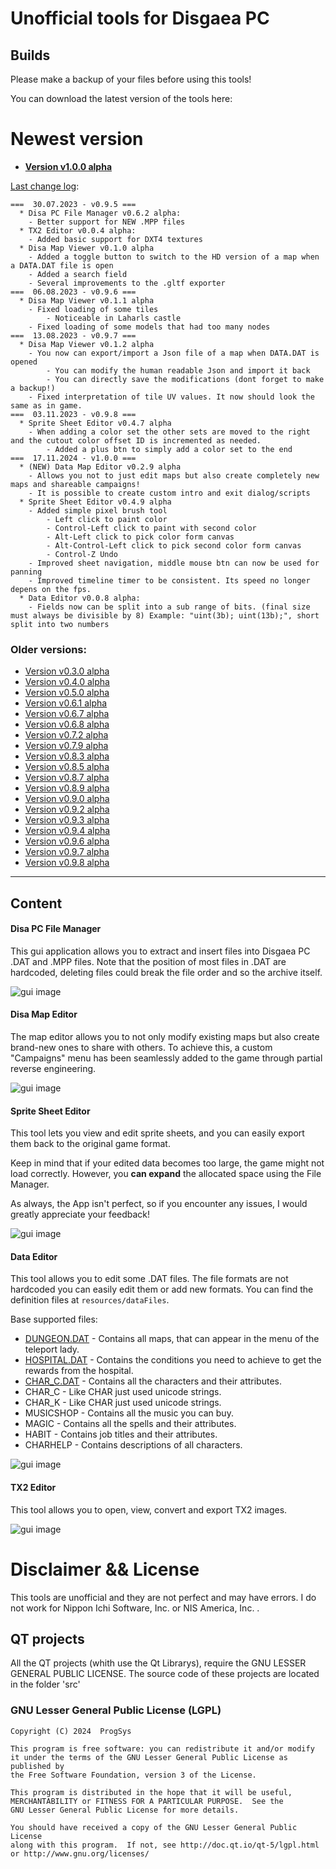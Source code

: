 # Unofficial tools for Disgaea PC

## Builds

Please make a backup of your files before using this tools!

You can download the latest version of the tools here:


# Newest version
* **[Version v1.0.0 alpha](https://www.dropbox.com/scl/fi/ndlkk49s16b2mb2vjbw2g/Disgaea-Tools-v1.0.0-alpha.zip?rlkey=fqpdx69tru4v9dvmvcnmppnf0&dl=0)**


[Last change log](https://github.com/ProgSys/pg_disatools/blob/master/changelog.txt):
```
===  30.07.2023 - v0.9.5 ===
  * Disa PC File Manager v0.6.2 alpha:
	- Better support for NEW .MPP files
  * TX2 Editor v0.0.4 alpha:
	- Added basic support for DXT4 textures
  * Disa Map Viewer v0.1.0 alpha
	- Added a toggle button to switch to the HD version of a map when a DATA.DAT file is open
	- Added a search field 
	- Several improvements to the .gltf exporter
===  06.08.2023 - v0.9.6 ===
  * Disa Map Viewer v0.1.1 alpha
	- Fixed loading of some tiles
		- Noticeable in Laharls castle
	- Fixed loading of some models that had too many nodes
===  13.08.2023 - v0.9.7 ===
  * Disa Map Viewer v0.1.2 alpha
	- You now can export/import a Json file of a map when DATA.DAT is opened
		- You can modify the human readable Json and import it back
		- You can directly save the modifications (dont forget to make a backup!)
	- Fixed interpretation of tile UV values. It now should look the same as in game.
===  03.11.2023 - v0.9.8 ===
  * Sprite Sheet Editor v0.4.7 alpha
	- When adding a color set the other sets are moved to the right and the cutout color offset ID is incremented as needed.
		- Added a plus btn to simply add a color set to the end
===  17.11.2024 - v1.0.0 ===
  * (NEW) Data Map Editor v0.2.9 alpha
	- Allows you not to just edit maps but also create completely new maps and shareable campaigns!
	- It is possible to create custom intro and exit dialog/scripts 
  * Sprite Sheet Editor v0.4.9 alpha
	- Added simple pixel brush tool 
		- Left click to paint color
		- Control-Left click to paint with second color
		- Alt-Left click to pick color form canvas
		- Alt-Control-Left click to pick second color form canvas
		- Control-Z Undo
	- Improved sheet navigation, middle mouse btn can now be used for panning
	- Improved timeline timer to be consistent. Its speed no longer depens on the fps.
  * Data Editor v0.0.8 alpha:
    - Fields now can be split into a sub range of bits. (final size must always be divisible by 8) Example: "uint(3b); uint(13b);", short split into two numbers
```

### Older versions:
* [Version v0.3.0 alpha](https://www.dropbox.com/s/yraau190k8xia0i/Disgaea%20Tools%20v0.3%20alpha.zip?dl=0)
* [Version v0.4.0 alpha](https://www.dropbox.com/s/8epdstlt7e2v0w1/Disgaea%20Tools%20v0.4%20alpha.zip?dl=0)
* [Version v0.5.0 alpha](https://www.dropbox.com/s/6iuq1wh5x16jhpy/Disgaea%20Tools%20v0.5.0%20alpha.zip?dl=0)
* [Version v0.6.1 alpha](https://www.dropbox.com/s/ujg62ajrh8l86ss/Disgaea%20Tools%20v0.6.1%20alpha.zip?dl=0)
* [Version v0.6.7 alpha](https://www.dropbox.com/s/2lgtov7n53ychaa/Disgaea%20Tools%20v0.6.7%20alpha.zip?dl=0)
* [Version v0.6.8 alpha](https://www.dropbox.com/s/k7s9hjm6igsrq1r/Disgaea%20Tools%20v0.6.8%20alpha.zip?dl=0)
* [Version v0.7.2 alpha](https://www.dropbox.com/s/hc8bp3sat5wo1iz/Disgaea%20Tools%20v0.7.2%20alpha.zip?dl=0)
* [Version v0.7.9 alpha](https://www.dropbox.com/s/zxbocw141h5k4nx/Disgaea%20Tools%20v0.7.9%20alpha.zip?dl=0)
* [Version v0.8.3 alpha](https://www.dropbox.com/s/8jzpcqloz04n7h3/Disgaea%20Tools%20v0.8.3%20alpha.zip?dl=0)
* [Version v0.8.5 alpha](https://www.dropbox.com/s/l1tfcnrbqire384/Disgaea%20Tools%20v0.8.5%20alpha.zip?dl=0)
* [Version v0.8.7 alpha](https://www.dropbox.com/s/l1tfcnrbqire384/Disgaea%20Tools%20v0.8.7%20alpha.zip?dl=0)
* [Version v0.8.9 alpha](https://www.dropbox.com/s/dhy0bwv35wu5gnm/Disgaea%20Tools%20v0.8.9%20alpha.zip?dl=0)
* [Version v0.9.0 alpha](https://www.dropbox.com/s/ufcerz9cm2lcqi7/Disgaea%20Tools%20v0.9.0%20alpha.zip?dl=0)
* [Version v0.9.2 alpha](https://www.dropbox.com/s/l4fsbvxp3vry0ei/Disgaea%20Tools%20v0.9.2%20alpha.zip?dl=0)
* [Version v0.9.3 alpha](https://www.dropbox.com/s/px3jhlqee9bhcqj/Disgaea%20Tools%20v0.9.3%20alpha.zip?dl=0)
* [Version v0.9.4 alpha](https://www.dropbox.com/s/9gz829c4eh2yf23/Disgaea%20Tools%20v0.9.4%20alpha.zip?dl=0)
* [Version v0.9.6 alpha](https://www.dropbox.com/s/3gimgyqxcqxls50/Disgaea%20Tools%20v0.9.6%20alpha.zip?dl=0)
* [Version v0.9.7 alpha](https://www.dropbox.com/scl/fi/dd2tt56r3atd391h86ej2/Disgaea-Tools-v0.9.7-alpha.zip?rlkey=94buh59vka4rlbbq2cygcohlt&dl=0)
* [Version v0.9.8 alpha](https://www.dropbox.com/scl/fi/b9hr5rtc42rp9x7ggtbvu/Disgaea-Tools-v0.9.8-alpha.zip?rlkey=tsu3fgzowyickizq1fzyqe5m3&dl=0)
---


## Content

#### Disa PC File Manager

This gui application allows you to extract and insert files into Disgaea PC .DAT and .MPP files.
Note that the position of most files in .DAT are hardcoded, deleting files could break the file order and so the archive itself.

![gui image](https://github.com/ProgSys/pg_disatools/blob/master/preview/File_Manager_v0.5.8.png)

#### Disa Map Editor

The map editor allows you to not only modify existing maps but also create brand-new ones to share with others. 
To achieve this, a custom "Campaigns" menu has been seamlessly added to the game through partial reverse engineering.

![gui image](https://raw.githubusercontent.com/ProgSys/pg_disatools/master/preview/Map_Editor_v0.2.9_preview.png)

#### Sprite Sheet Editor

This tool lets you view and edit sprite sheets, and you can easily export them back to the original game format.

Keep in mind that if your edited data becomes too large, the game might not load correctly. However, you **can expand** the allocated space using the File Manager.

As always, the App isn't perfect, so if you encounter any issues, I would greatly appreciate your feedback!

![gui image](https://raw.githubusercontent.com/ProgSys/pg_disatools/master/preview/Sprite_Sheet_Editor.png)

#### Data Editor

This tool allows you to edit some .DAT files.
The file formats are not hardcoded you can easily edit them or add new formats.
You can find the definition files at `resources/dataFiles`.

Base supported files:

* [DUNGEON.DAT](https://github.com/ProgSys/pg_disatools/wiki/DUNGEON.DAT) - Contains all maps, that can appear in the menu of the teleport lady. 
* [HOSPITAL.DAT](https://github.com/ProgSys/pg_disatools/wiki/HOSPITAL.DAT) - Contains the conditions you need to achieve to get the rewards from the hospital. 
* [CHAR_C.DAT](https://github.com/ProgSys/pg_disatools/wiki/CHAR.DAT) - Contains all the characters and their attributes. 
* CHAR_C -  Like CHAR just used unicode strings.
* CHAR_K -  Like CHAR just used unicode strings.
* MUSICSHOP - Contains all the music you can buy.
* MAGIC - Contains all the spells and their attributes.
* HABIT - Contains job titles and their attributes.
* CHARHELP - Contains descriptions of all characters.

![gui image](https://raw.githubusercontent.com/ProgSys/pg_disatools/master/preview/Data_Editor_v0.0.6_alpha_preview.png)


#### TX2 Editor

This tool allows you to open, view, convert and export TX2 images.

![gui image](https://github.com/ProgSys/pg_disatools/blob/master/preview/TX2%20Editor%20v0.0.1%20alpha_preview.png)


# Disclaimer && License
This tools are unofficial and they are not perfect and may have errors. I do not work for Nippon Ichi Software, Inc. or NIS America, Inc. . 

## QT projects
All the QT projects (whith use the Qt Librarys), require the GNU LESSER GENERAL PUBLIC LICENSE.
The source code of these projects are located in the folder 'src'

### GNU Lesser General Public License (LGPL)

	Copyright (C) 2024  ProgSys

	This program is free software: you can redistribute it and/or modify
	it under the terms of the GNU Lesser General Public License as published by
	the Free Software Foundation, version 3 of the License.

	This program is distributed in the hope that it will be useful,
	MERCHANTABILITY or FITNESS FOR A PARTICULAR PURPOSE.  See the
	GNU Lesser General Public License for more details.

	You should have received a copy of the GNU Lesser General Public License
	along with this program.  If not, see http://doc.qt.io/qt-5/lgpl.html
	or http://www.gnu.org/licenses/
